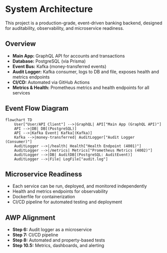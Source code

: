 # System Architecture

This project is a production-grade, event-driven banking backend, designed for auditability, observability, and microservice readiness.

## Overview
- **Main App:** GraphQL API for accounts and transactions
- **Database:** PostgreSQL (via Prisma)
- **Event Bus:** Kafka (money-transferred events)
- **Audit Logger:** Kafka consumer, logs to DB and file, exposes health and metrics endpoints
- **CI/CD:** Automated via GitHub Actions
- **Metrics & Health:** Prometheus metrics and health endpoints for all services

## Event Flow Diagram

```mermaid
flowchart TD
    User["User/API Client"] -->|GraphQL| API["Main App (GraphQL API)"]
    API -->|DB| DB[(PostgreSQL)]
    API -->|Kafka Event| Kafka[(Kafka)]
    Kafka -->|money-transferred| AuditLogger["Audit Logger (Consumer)"]
    AuditLogger -->|/health| Health["Health Endpoint (4001)"]
    AuditLogger -->|/metrics| Metrics["Prometheus Metrics (4002)"]
    AuditLogger -->|DB| AuditDB[(PostgreSQL: AuditEvent)]
    AuditLogger -->|File| LogFile["audit.log"]
```

## Microservice Readiness
- Each service can be run, deployed, and monitored independently
- Health and metrics endpoints for observability
- Dockerfile for containerization
- CI/CD pipeline for automated testing and deployment

## AWP Alignment
- **Step 6:** Audit logger as a microservice
- **Step 7:** CI/CD pipeline
- **Step 8:** Automated and property-based tests
- **Step 10.5:** Metrics, dashboards, and alerting
